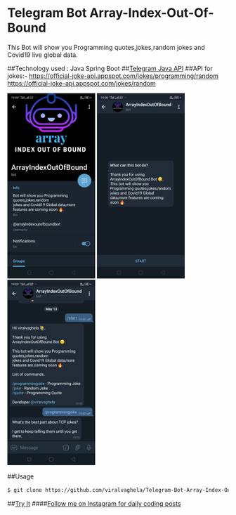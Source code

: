 # Telegram Bot Array-Index-Out-Of-Bound

This Bot will show you Programming quotes,jokes,random jokes and Covid19 live global data.

##Technology used : Java Spring Boot
##<a href="https://github.com/rubenlagus/TelegramBots">Telegram Java API</a>
##API for jokes:- 
https://official-joke-api.appspot.com/jokes/programming/random 	     
https://official-joke-api.appspot.com/jokes/random

<img src="./screenshots/1.png" alt="drawing" width="200">
<img src="./screenshots/2.png" alt="drawing" width="200">
<img src="./screenshots/4.png" alt="drawing" width="200">

##Usage
```bash
$ git clone https://github.com/viralvaghela/Telegram-Bot-Array-Index-Out-Of-Bound.git
```
##<a href="https://telegram.me/arrayindexoutofbound">Try It</a>
####<a href="https://instagram.com/coding_boy_">Follow me on Instagram for daily coding posts</a> 
